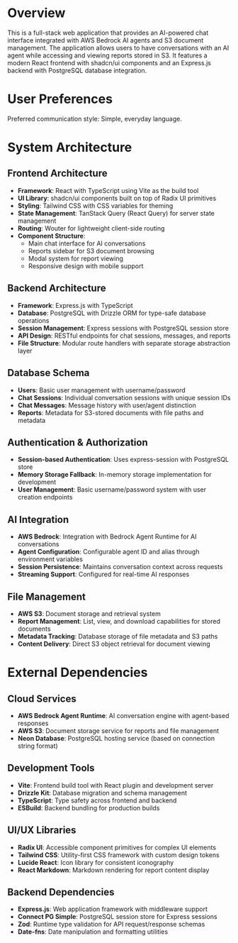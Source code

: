 # Overview

This is a full-stack web application that provides an AI-powered chat interface integrated with AWS Bedrock AI agents and S3 document management. The application allows users to have conversations with an AI agent while accessing and viewing reports stored in S3. It features a modern React frontend with shadcn/ui components and an Express.js backend with PostgreSQL database integration.

# User Preferences

Preferred communication style: Simple, everyday language.

# System Architecture

## Frontend Architecture
- **Framework**: React with TypeScript using Vite as the build tool
- **UI Library**: shadcn/ui components built on top of Radix UI primitives
- **Styling**: Tailwind CSS with CSS variables for theming
- **State Management**: TanStack Query (React Query) for server state management
- **Routing**: Wouter for lightweight client-side routing
- **Component Structure**: 
  - Main chat interface for AI conversations
  - Reports sidebar for S3 document browsing
  - Modal system for report viewing
  - Responsive design with mobile support

## Backend Architecture
- **Framework**: Express.js with TypeScript
- **Database**: PostgreSQL with Drizzle ORM for type-safe database operations
- **Session Management**: Express sessions with PostgreSQL session store
- **API Design**: RESTful endpoints for chat sessions, messages, and reports
- **File Structure**: Modular route handlers with separate storage abstraction layer

## Database Schema
- **Users**: Basic user management with username/password
- **Chat Sessions**: Individual conversation sessions with unique session IDs
- **Chat Messages**: Message history with user/agent distinction
- **Reports**: Metadata for S3-stored documents with file paths and metadata

## Authentication & Authorization
- **Session-based Authentication**: Uses express-session with PostgreSQL store
- **Memory Storage Fallback**: In-memory storage implementation for development
- **User Management**: Basic username/password system with user creation endpoints

## AI Integration
- **AWS Bedrock**: Integration with Bedrock Agent Runtime for AI conversations
- **Agent Configuration**: Configurable agent ID and alias through environment variables
- **Session Persistence**: Maintains conversation context across requests
- **Streaming Support**: Configured for real-time AI responses

## File Management
- **AWS S3**: Document storage and retrieval system
- **Report Management**: List, view, and download capabilities for stored documents
- **Metadata Tracking**: Database storage of file metadata and S3 paths
- **Content Delivery**: Direct S3 object retrieval for document viewing

# External Dependencies

## Cloud Services
- **AWS Bedrock Agent Runtime**: AI conversation engine with agent-based responses
- **AWS S3**: Document storage service for reports and file management
- **Neon Database**: PostgreSQL hosting service (based on connection string format)

## Development Tools
- **Vite**: Frontend build tool with React plugin and development server
- **Drizzle Kit**: Database migration and schema management
- **TypeScript**: Type safety across frontend and backend
- **ESBuild**: Backend bundling for production builds

## UI/UX Libraries
- **Radix UI**: Accessible component primitives for complex UI elements
- **Tailwind CSS**: Utility-first CSS framework with custom design tokens
- **Lucide React**: Icon library for consistent iconography
- **React Markdown**: Markdown rendering for report content display

## Backend Dependencies
- **Express.js**: Web application framework with middleware support
- **Connect PG Simple**: PostgreSQL session store for Express sessions
- **Zod**: Runtime type validation for API request/response schemas
- **Date-fns**: Date manipulation and formatting utilities